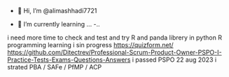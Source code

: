 - 👋 Hi, I’m @alimashhadi7721

- 🌱 I’m currently learning ...
-..

<!---
alimashhadi7721/alimashhadi7721 is a ✨ special ✨ repository because its `README.md` (this file) appears on your GitHub profile.
You can click the Preview link to take a look at your changes.
--->
i need more time to check and test and try R and panda librery in python
R programming learning i sin progress 
https://quizform.net/
https://github.com/Ditectrev/Professional-Scrum-Product-Owner-PSPO-I-Practice-Tests-Exams-Questions-Answers
i passed PSPO 22 aug 2023
i strated  PBA / SAFe / PfMP /  ACP
